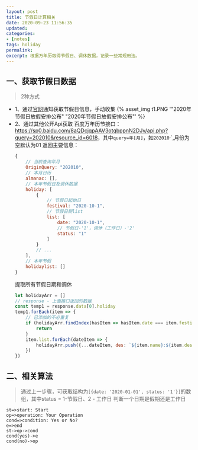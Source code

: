 ```yaml
---
layout: post
title: 节假日计算相关
date: 2020-09-23 11:56:35
updated: 
categories:
- [notes]
tags: holiday
permalink:
excerpt: 根据万年历取得节假日、调休数据，记录一些常规用法。
---
```


## 一、获取节假日数据
> 2种方式
* 1、通过[官网](http://sousuo.gov.cn/s.htm?t=govall&q=%E8%8A%82%E5%81%87%E6%97%A5)通知获取节假日信息，手动收集
   {% asset_img t1.PNG '"2020年节假日放假安排公布" "2020年节假日放假安排公布"' %}
* 2、通过其他公开Api获取
   百度万年历节接口：<https://sp0.baidu.com/8aQDcjqpAAV3otqbppnN2DJv/api.php?query=202010&resource_id=6018>，其中`query=年[月]`，如`202010`·`,月份为空默认为01
   返回主要信息：
    ```javascript
    {
        // 当前查询年月
        OriginQuery: "202010",
        // 本月日历
        almanac: [],
        // 本年节假日及调休数据
        holiday: [
            {
                // 节假日起始日
                festival: "2020-10-1",
                // 节假日期list
                list: [
                    date: "2020-10-1",
                    // 节假日-'1'，调休（工作日）-'2'
                    status: "1"
                ]
            }
            // ...
        ],
        // 本年节假
        holidaylist: []
    }
    ```
    提取所有节假日期和调休
    ```javascript
    let holidayArr = []
    // response - 上面接口返回的数据
    const temp1 = response.data[0].holiday
    temp1.forEach(item => {
        // 已添加的不必重复
        if (holidayArr.findIndex(hasItem => hasItem.date === item.festival) !== -1) {
            return
        }
        item.list.forEach(dateItem => {
            holidayArr.push({...dateItem, des: `${item.name}:${item.desc}`})
        })
    })
    ```

## 二、相关算法
> 通过上一步骤，可获取结构为`[{date: '2020-01-01', status: '1'}]`的数组，其中status = 1-节假日、2 - 工作日
> 判断一个日期是假期还是工作日

```flow
st=>start: Start
op=>operation: Your Operation
cond=>condition: Yes or No?
e=>end
st->op->cond
cond(yes)->e
cond(no)->op
```